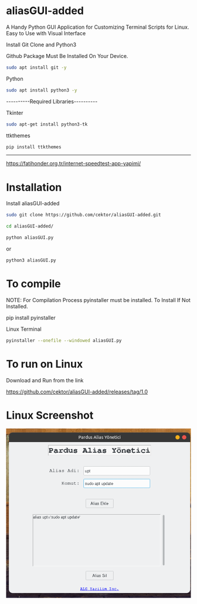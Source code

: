 # aliasGUI-added
A Handy Python GUI Application for Customizing Terminal Scripts for Linux. Easy to Use with Visual Interface

Install Git Clone and Python3

Github Package Must Be Installed On Your Device.
```bash
sudo apt install git -y
```
Python
```bash
sudo apt install python3 -y
```
----------Required Libraries----------

Tkinter
```bash
sudo apt-get install python3-tk
```

ttkthemes
```bash
pip install ttkthemes
```

----------------------------------
https://fatihonder.org.tr/internet-speedtest-app-yapimi/

# Installation
Install aliasGUI-added


```bash
sudo git clone https://github.com/cektor/aliasGUI-added.git
```
```bash
cd aliasGUI-added/
```

```bash
python aliasGUI.py
```
or

```bash
python3 aliasGUI.py

```

# To compile

NOTE: For Compilation Process pyinstaller must be installed. To Install If Not Installed.

pip install pyinstaller 

Linux Terminal 
```bash
pyinstaller --onefile --windowed aliasGUI.py
```

# To run on Linux
Download and Run from the link

https://github.com/cektor/aliasGUI-added/releases/tag/1.0


# Linux Screenshot

![app](alias_screenshot.png) 
